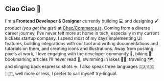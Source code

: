 ## Ciao Ciao 👋

<!--
**jaepass/jaepass** is a ✨ _special_ ✨ repository because its `README.md` (this file) appears on your GitHub profile.

Here are some ideas to get you started:

- 🔭 I’m currently working on ...
- 🌱 I’m currently learning ...
- 👯 I’m looking to collaborate on ...
- 🤔 I’m looking for help with ...
- 💬 Ask me about ...
- 📫 How to reach me: ...
- 😄 Pronouns: ...
- ⚡ Fun fact: ...
-->

I'm a **Frontend Developer & Designer** currently building 💻 and designing 🖌️ product *(you get the gist)* at [Chec/Commerce.js](https://commercejs.com/). Coming from a diverse career journey, I've never felt more at home in tech, especially in my current kickass startup company. I spend most of my days implementing UI features, building integrations with our tool and writing documentations and tutorials on them, and creating icons and illustrations. Away from pushing pixels at work, I love engaging with the developer community 💬, biking 🚴‍, bookmarking articles I'll never read 🔖, swimming in lakes 🏊🏻‍, traveling 🗺️, and slinging back espresso shots ☕. I also speak three languages 🇨🇦🇸🇬🇮🇹, well more or less, I prefer to call myself try-lingual.

